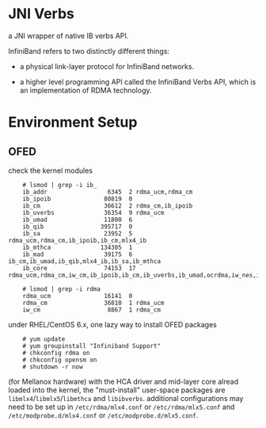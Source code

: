 # JNI Verbs #

a JNI wrapper of native IB verbs API.

InfiniBand refers to two distinctly different things:

* a physical link-layer protocol for InfiniBand networks.

* a higher level programming API called the InfiniBand Verbs API, which is an
  implementation of RDMA technology.

# Environment Setup #

## OFED ##

check the kernel modules

```
    # lsmod | grep -i ib_
    ib_addr                 6345  2 rdma_ucm,rdma_cm
    ib_ipoib               80819  0
    ib_cm                  36612  2 rdma_cm,ib_ipoib
    ib_uverbs              36354  9 rdma_ucm
    ib_umad                11800  6
    ib_qib                395717  0
    ib_sa                  23952  5 rdma_ucm,rdma_cm,ib_ipoib,ib_cm,mlx4_ib
    ib_mthca              134305  1
    ib_mad                 39175  6 ib_cm,ib_umad,ib_qib,mlx4_ib,ib_sa,ib_mthca
    ib_core                74153  17 rdma_ucm,rdma_cm,iw_cm,ib_ipoib,ib_cm,ib_uverbs,ib_umad,ocrdma,iw_nes,iw_cxgb4,iw_cxgb3,ib_qib,mlx5_ib,mlx4_ib,ib_sa,ib_mthca,ib_mad

    # lsmod | grep -i rdma
    rdma_ucm               16141  0
    rdma_cm                36810  1 rdma_ucm
    iw_cm                   8867  1 rdma_cm
```

under RHEL/CentOS 6.x, one lazy way to install OFED packages

```
    # yum update
    # yum groupinstall "Infiniband Support"
    # chkconfig rdma on
    # chkconfig opensm on
    # shutdown -r now
```

(for Mellanox hardware) with the HCA driver and mid-layer core alread loaded
into the kernel, the "must-install" user-space packages are
`libmlx4`/`libmlx5`/`libmthca` and `libibverbs`. additional configurations may
need to be set up in `/etc/rdma/mlx4.conf` or `/etc/rdma/mlx5.conf` and
`/etc/modprobe.d/mlx4.conf` or `/etc/modprobe.d/mlx5.conf`.

